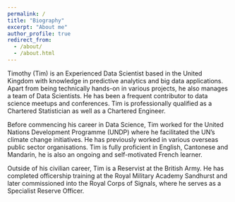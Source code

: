 ```yaml
---
permalink: /
title: "Biography"
excerpt: "About me"
author_profile: true
redirect_from: 
  - /about/
  - /about.html
---
```


Timothy (Tim) is an Experienced Data Scientist based in the United Kingdom with knowledge in predictive analytics and big data applications. Apart from being technically hands-on in various projects, he also manages a team of Data Scientists. He has been a frequent contributor to data science meetups and conferences. Tim is professionally qualified as a Chartered Statistician as well as a Chartered Engineer.

Before commencing his career in Data Science, Tim worked for the United Nations Development Programme (UNDP) where he facilitated the UN’s climate change initiatives. He has previously worked in various overseas public sector organisations. Tim is fully proficient in English, Cantonese and Mandarin, he is also an ongoing and self-motivated French learner.

Outside of his civilian career, Tim is a Reservist at the British Army. He has completed officership training at the Royal Military Academy Sandhurst and later commissioned into the Royal Corps of Signals, where he serves as a Specialist Reserve Officer.
